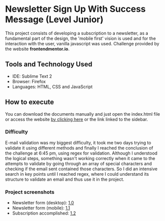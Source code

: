 # Newsletter Sign Up With Success Message (Level Junior)
This project consists of developing a subscription to a newsletter, as a fundamental part of the design, the 'mobile first' vision is used and for the interaction with the user, vanilla javascript was used. Challenge provided by the website **frontendmentor.io**.
## Tools and Technology Used
- IDE: Sublime Text 2
- Browser: Firefox
- Languages: HTML, CSS and JavaScript

## How to execute
You can download the documents manually and just open the index.html file or access the website [by clicking here](https://dodstim.github.io/newsletter-sign-up-with-succes-message) or the link linked to the sidebar.
### Difficulty
E-mail validation was my biggest difficulty, it took me two days trying to validate it using different methods and finally I reached the conclusion of the challenge at 6:45 pm, using regex for validation. Although I understood the logical steps, something wasn't working correctly when it came to the attempts to validate by going through an array of special characters and checking if the email sent contained those characters. So I did an intensive search in key points until I reached regex, where I could understand its structure to validate an email and thus use it in the project.
### Project screenshots
- Newsletter form (desktop): [1.0](https://prnt.sc/oVwFsI0YvmpQ)
- Newsletter form (mobile): [1.1](https://prnt.sc/MMeTL31bCZwY)
- Subscription accomplished: [1.2](https://prnt.sc/r38w5e0UMKPy)